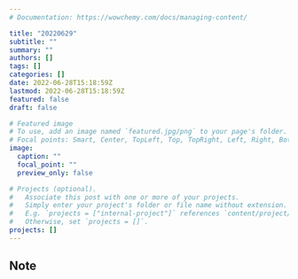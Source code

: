 ```yaml
---
# Documentation: https://wowchemy.com/docs/managing-content/

title: "20220629"
subtitle: ""
summary: ""
authors: []
tags: []
categories: []
date: 2022-06-28T15:18:59Z
lastmod: 2022-06-28T15:18:59Z
featured: false
draft: false

# Featured image
# To use, add an image named `featured.jpg/png` to your page's folder.
# Focal points: Smart, Center, TopLeft, Top, TopRight, Left, Right, BottomLeft, Bottom, BottomRight.
image:
  caption: ""
  focal_point: ""
  preview_only: false

# Projects (optional).
#   Associate this post with one or more of your projects.
#   Simply enter your project's folder or file name without extension.
#   E.g. `projects = ["internal-project"]` references `content/project/deep-learning/index.md`.
#   Otherwise, set `projects = []`.
projects: []
---
```


## Note

